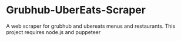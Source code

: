 # Grubhub-UberEats-Scraper
A web scraper for grubhub and ubereats menus and restaurants.
This project requires node.js and puppeteer
